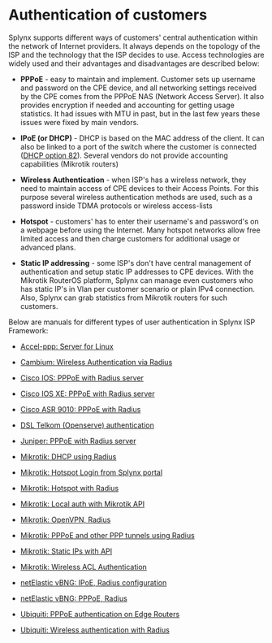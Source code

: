 Authentication of customers
==========

Splynx supports different ways of customers' central authentication within the network of Internet providers. It always depends on the topology of the ISP and the technology that the ISP decides to use. Access technologies are widely used and their advantages and disadvantages are described below:

* **PPPoE** - easy to maintain and implement. Customer sets up username and password on the CPE device, and all networking settings received by the CPE comes from the PPPoE NAS (Network Access Server). It also provides encryption if needed and accounting for getting usage statistics. It had issues with MTU in past, but in the last few years these issues were fixed by main vendors.

* **IPoE (or DHCP)** - DHCP is based on the MAC address of the client. It can also be linked to a port of the switch where the customer is connected ([DHCP option 82](networking/authentication_of_customers/dhcp_option_82/dhcp_option_82.md)). Several vendors do not provide accounting capabilities (Mikrotik routers)

* **Wireless Authentication** - when ISP's has a wireless network, they need to maintain access of CPE devices to their Access Points. For this purpose several wireless authentication methods are used, such as a password inside TDMA protocols or wireless access-lists

* **Hotspot** - customers' has to enter their username's and password's on a webpage before using the Internet. Many hotspot networks allow free limited access and then charge customers for additional usage or advanced plans.

* **Static IP addressing** - some ISP's don't have central management of authentication and setup static IP addresses to CPE devices. With the Mikrotik RouterOS platform, Splynx can manage even customers who has static IP's in Vlan per customer scenario or plain IPv4 connection. Also, Splynx can grab statistics from Mikrotik routers for such customers.


Below are manuals for different types of user authentication in Splynx ISP Framework:


* [Accel-ppp: Server for Linux](networking/authentication_of_customers/linux_accel/linux_accel.md)

* [Cambium: Wireless Authentication via Radius](networking/authentication_of_customers/cambium_wireless_auth_radius/cambium_wireless_auth_radius.md)

* [Cisco IOS: PPPoE with Radius server](networking/authentication_of_customers/cisco_pppoe_radius/cisco_pppoe_radius.md)

* [Cisco IOS XE: PPPoE with Radius server](networking/authentication_of_customers/cisco_xe_pppoe_radius/cisco_xe_pppoe_radius.md)

* [Cisco ASR 9010: PPPoE with Radius](networking/authentication_of_customers/cisco_asr9010_pppoe_radius/cisco_asr9010_pppoe_radius.md)

* [DSL Telkom (Openserve) authentication](networking/authentication_of_customers/dsl_telkom_openserve/dsl_telkom_openserve.md)

* [Juniper: PPPoE with Radius server](networking/authentication_of_customers/juniper_pppoe_radius/juniper_pppoe_radius.md)

* [Mikrotik: DHCP using Radius](networking/authentication_of_customers/mikrotik_dhcp_radius/mikrotik_dhcp_radius.md)

* [Mikrotik: Hotspot Login from Splynx portal](networking/authentication_of_customers/mikrotik_hotspot_from_portal/mikrotik_hotspot_from_portal.md)

* [Mikrotik: Hotspot with Radius](networking/authentication_of_customers/mikrotik_hotspot_radius/mikrotik_hotspot_radius.md)

* [Mikrotik: Local auth with Mikrotik API](networking/authentication_of_customers/mikrotik_local_auth_api/mikrotik_local_auth_api.md)

* [Mikrotik: OpenVPN, Radius](networking/authentication_of_customers/mikrotik_openvpn_radius/mikrotik_openvpn_radius.md)

* [Mikrotik: PPPoE and other PPP tunnels using Radius](networking/authentication_of_customers/mikrotik_pppoe_radius/mikrotik_pppoe_radius.md)

* [Mikrotik: Static IPs with API](networking/authentication_of_customers/mikrotik_static_api/mikrotik_static_api.md)

* [Mikrotik: Wireless ACL Authentication](networking/authentication_of_customers/mikrotik_wireless_acl_auth/mikrotik_wireless_acl_auth.md)

* [netElastic vBNG: IPoE, Radius configuration](networking/authentication_of_customers/vbng_ipoe_radius/vbng_ipoe_radius.md)

* [netElastic vBNG: PPPoE, Radius](networking/authentication_of_customers/vbng_pppoe_radius/vbng_pppoe_radius.md)

* [Ubiquiti: PPPoE authentication on Edge Routers](networking/authentication_of_customers/ubiquiti_pppoe_edge/ubiquiti_pppoe_edge.md)

* [Ubiquiti: Wireless authentication with Radius](networking/authentication_of_customers/ubiquiti_wireless_auth_radius/ubiquiti_wireless_auth_radius.md)
